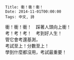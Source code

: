     Title: 衝！衝！衝！
    Date: 2014-11-01T00:00:00
    Tags: 中文, 詩

衝！衝！衝！　踩著人頭向上衝！<br>
考！考！考！　考到好人生！<br>
管它會考還基測，<br>
考試至上！分數至上！<br>
學到什麼都沒用，考試最重要！
